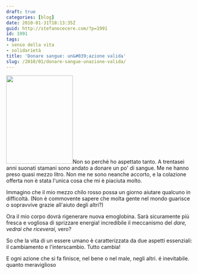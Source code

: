 ```yaml
---
draft: true
categories: [blog]
date: 2010-01-31T18:13:35Z
guid: http://stefanocecere.com/?p=1991
id: 1991
tags:
- senso della vita
- solidarietà
title: 'Donare sangue: un&#039;azione valida'
slug: /2010/01/donare-sangue-unazione-valida/
---
```


<img class="alignleft size-full wp-image-1993" title="donare-sangue" src="http://stefanocecere.com/wp-content/uploads/sites/3/2010/01/donare-sangue.gif" alt="" width="179" height="237" />Non so perché ho aspettato tanto. A trentasei anni suonati stamani sono andato a donare un po' di sangue. Me ne hanno preso quasi mezzo litro. Non me ne sono neanche accorto, e la colazione offerta non è stata l'unica cosa che mi è piaciuta molto.

Immagino che il mio mezzo chilo rosso possa un giorno aiutare qualcuno in difficoltà. (Non è commovente sapere che molta gente nel mondo guarisce o sopravvive grazie all'aiuto degli altri?)

Ora il mio corpo dovrà rigenerare nuova emoglobina. Sarà sicuramente più fresca e vogliosa di sprizzare energia! incredibile il meccanismo del _dare, vedrai che riceverai_, vero?

So che la vita di un essere umano è caratterizzata da due aspetti essenziali: il cambiamento e l'interscambio. Tutto cambia!

E ogni azione che si fa finisce, nel bene o nel male, negli altri. é inevitabile. quanto meraviglioso